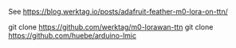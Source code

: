 See https://blog.werktag.io/posts/adafruit-feather-m0-lora-on-ttn/

git clone https://github.com/werktag/m0-lorawan-ttn
git clone https://github.com/huebe/arduino-lmic
